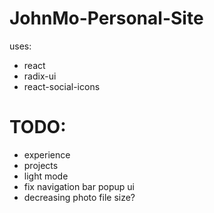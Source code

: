 # JohnMo-Personal-Site

uses:
- react
- radix-ui
- react-social-icons

# TODO:
- experience
- projects
- light mode
- fix navigation bar popup ui
- decreasing photo file size?

